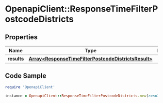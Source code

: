 # OpenapiClient::ResponseTimeFilterPostcodeDistricts

## Properties

Name | Type | Description | Notes
------------ | ------------- | ------------- | -------------
**results** | [**Array&lt;ResponseTimeFilterPostcodeDistrictsResult&gt;**](ResponseTimeFilterPostcodeDistrictsResult.md) |  | 

## Code Sample

```ruby
require 'OpenapiClient'

instance = OpenapiClient::ResponseTimeFilterPostcodeDistricts.new(results: null)
```


